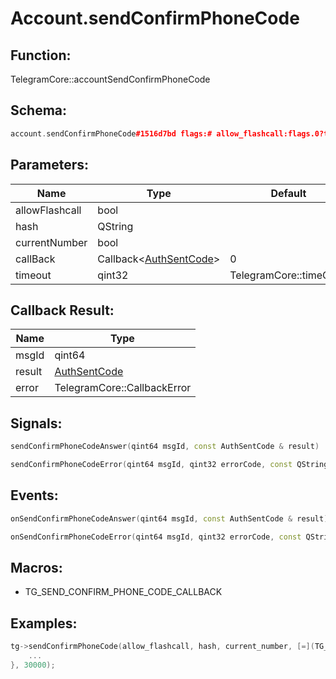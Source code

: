 # Account.sendConfirmPhoneCode

## Function:

TelegramCore::accountSendConfirmPhoneCode

## Schema:

```c++
account.sendConfirmPhoneCode#1516d7bd flags:# allow_flashcall:flags.0?true hash:string current_number:flags.0?Bool = auth.SentCode;
```
## Parameters:

|Name|Type|Default|
|----|----|-------|
|allowFlashcall|bool||
|hash|QString||
|currentNumber|bool||
|callBack|Callback&lt;[AuthSentCode](../../types/authsentcode.md)&gt;|0|
|timeout|qint32|TelegramCore::timeOut()|

## Callback Result:

|Name|Type|
|----|----|
|msgId|qint64|
|result|[AuthSentCode](../../types/authsentcode.md)|
|error|TelegramCore::CallbackError|

## Signals:

```c++
sendConfirmPhoneCodeAnswer(qint64 msgId, const AuthSentCode & result)
```
```c++
sendConfirmPhoneCodeError(qint64 msgId, qint32 errorCode, const QString &errorText)
```

## Events:

```c++
onSendConfirmPhoneCodeAnswer(qint64 msgId, const AuthSentCode & result)
```
```c++
onSendConfirmPhoneCodeError(qint64 msgId, qint32 errorCode, const QString &errorText)
```

## Macros:

* TG_SEND_CONFIRM_PHONE_CODE_CALLBACK

## Examples:

```c++
tg->sendConfirmPhoneCode(allow_flashcall, hash, current_number, [=](TG_SEND_CONFIRM_PHONE_CODE_CALLBACK){
    ...
}, 30000);
```
